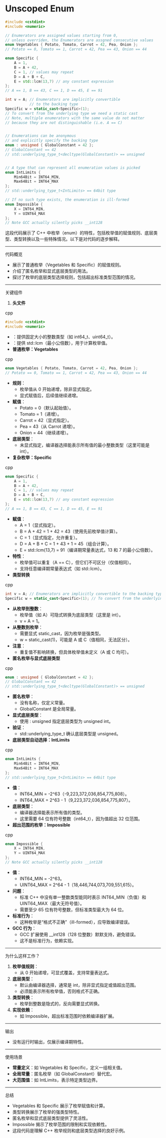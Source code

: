 # Unscoped Enum

```C++
#include <cstdint>
#include <numeric>

// Enumerators are assigned values starting from 0,
// unless overriden, the Enumerators are assgned consecutive values
enum Vegetables { Potato, Tomato, Carrot = 42, Pea, Onion };
// Potato == 0, Tomato == 1, Carrot = 42, Pea == 43, Onion == 44

enum Specific {
    A = 1,
    B = A + 42,
    C = 1, // values may repeat
    D = A + B + C,
    E = std::lcm(13,7) // any constant expression
};
// A == 1, B == 43, C == 1, D == 45, E == 91

int v = A; // Enumerators are implicitly convertible 
           // to the backing type
Specific w = static_cast<Specific>(1);
// To convert from the underlying type we need a static cast
// Note, multiple enumerators with the same value do not matter
// because they are not distinguishable (i.e. A == C)


// Enumerations can be anonymous 
// and explicitly specify the backing type
enum : unsigned { GlobalConstant = 42 };
// GlobalConstant == 42
// std::underlying_type_t<decltype(GlobalConstant)> == unsigned


// A type that can represent all enumeration values is picked
enum IntLimits {
    Min64Bit = INT64_MIN,
    Max64Bit = INT64_MAX
};
// std::underlying_type_t<IntLimits> == 64bit type

// If no such type exists, the enumeration is ill-formed
enum Impossible {
    X = INT64_MIN,
    Y = UINT64_MAX
};
// Note GCC actually silently picks __int128
```



这段代码展示了 C++ 中枚举（enum）的特性，包括枚举值的赋值规则、底层类型、类型转换以及一些特殊情况。以下是对代码的逐步解释。

------

代码概览

- 展示了普通枚举（Vegetables 和 Specific）的赋值规则。
- 介绍了匿名枚举和显式底层类型的用法。
- 探讨了枚举的底层类型选择规则，包括超出标准类型范围的情况。

------

关键组件

1. **头文件**

cpp

```cpp
#include <cstdint>
#include <numeric>
```

- <cstdint>：提供固定大小的整数类型（如 int64_t、uint64_t）。
- <numeric>：提供 std::lcm（最小公倍数），用于计算枚举值。
- **普通枚举：Vegetables**

cpp

```cpp
enum Vegetables { Potato, Tomato, Carrot = 42, Pea, Onion };
// Potato == 0, Tomato == 1, Carrot = 42, Pea == 43, Onion == 44
```

- **规则**：
  - 枚举值从 0 开始递增，除非显式指定。
  - 显式赋值后，后续值继续递增。
- **赋值**：
  - Potato = 0（默认起始值）。
  - Tomato = 1（递增）。
  - Carrot = 42（显式指定）。
  - Pea = 43（从 Carrot 递增）。
  - Onion = 44（继续递增）。
- **底层类型**：
  - 未显式指定，编译器选择能表示所有值的最小整数类型（这里可能是 int）。
- **复杂枚举：Specific**

cpp

```cpp
enum Specific {
    A = 1,
    B = A + 42,
    C = 1, // values may repeat
    D = A + B + C,
    E = std::lcm(13,7) // any constant expression
};
// A == 1, B == 43, C == 1, D == 45, E == 91
```

- **赋值**：
  - A = 1（显式指定）。
  - B = A + 42 = 1 + 42 = 43（使用先前枚举值计算）。
  - C = 1（显式指定，允许重复）。
  - D = A + B + C = 1 + 43 + 1 = 45（组合计算）。
  - E = std::lcm(13,7) = 91（编译期常量表达式，13 和 7 的最小公倍数）。
- **特性**：
  - 枚举值可以重复（A == C），但它们不可区分（仅值相同）。
  - 支持任意编译期常量表达式（如 std::lcm）。
- **类型转换**

cpp

```cpp
int v = A; // Enumerators are implicitly convertible to the backing type
Specific w = static_cast<Specific>(1); // To convert from the underlying type we need a static cast
```

- **从枚举到整数**：
  - 枚举值（如 A）可隐式转换为底层类型（这里是 int）。
  - v = A = 1。
- **从整数到枚举**：
  - 需要显式 static_cast，因为枚举是强类型。
  - w = static_cast<Specific>(1)，可能是 A 或 C（值相同，无法区分）。
- **注意**：
  - 重复值不影响转换，但具体枚举值未定义（A 或 C 均可）。
- **匿名枚举与显式底层类型**

cpp

```cpp
enum : unsigned { GlobalConstant = 42 };
// GlobalConstant == 42
// std::underlying_type_t<decltype(GlobalConstant)> == unsigned
```

- **匿名枚举**：
  - 没有名称，仅定义常量。
  - GlobalConstant 是全局常量。
- **显式底层类型**：
  - 使用 : unsigned 指定底层类型为 unsigned int。
- **验证**：
  - std::underlying_type_t 确认底层类型是 unsigned。
- **底层类型自动选择：IntLimits**

cpp

```cpp
enum IntLimits {
    Min64Bit = INT64_MIN,
    Max64Bit = INT64_MAX
};
// std::underlying_type_t<IntLimits> == 64bit type
```

- **值**：
  - INT64_MIN = -2^63（-9,223,372,036,854,775,808）。
  - INT64_MAX = 2^63 - 1（9,223,372,036,854,775,807）。
- **底层类型**：
  - 编译器选择能表示所有值的类型。
  - 这里需要 64 位有符号整数（int64_t），因为值超出 32 位范围。
- **超出范围的枚举：Impossible**

cpp

```cpp
enum Impossible {
    X = INT64_MIN,
    Y = UINT64_MAX
};
// Note GCC actually silently picks __int128
```

- **值**：
  - INT64_MIN = -2^63。
  - UINT64_MAX = 2^64 - 1（18,446,744,073,709,551,615）。
- **问题**：
  - 标准 C++ 中没有单一整数类型能同时表示 INT64_MIN（负值）和 UINT64_MAX（最大无符号值）。
  - 需要至少 65 位有符号整数，但标准类型最大为 64 位。
- **标准行为**：
  - 这种枚举是“格式不正确”（ill-formed），应导致编译错误。
- **GCC 行为**：
  - GCC 扩展使用 __int128（128 位整数）默默支持，避免错误。
  - 这不是标准行为，依赖实现。

------

为什么这样工作？

1. **枚举值规则**：
   - 从 0 开始递增，可显式覆盖，支持常量表达式。
2. **底层类型**：
   - 默认由编译器选择，通常是 int，除非显式指定或值超出范围。
   - 必须能表示所有枚举值，否则格式不正确。
3. **类型转换**：
   - 枚举到整数是隐式的，反向需要显式转换。
4. **实现依赖**：
   - 如 Impossible，超出标准范围时依赖编译器扩展。

------

输出

- 没有运行时输出，仅展示编译期特性。

------

使用场景

- **常量定义**：如 Vegetables 和 Specific，定义一组相关值。
- **全局常量**：匿名枚举（如 GlobalConstant）替代宏。
- **大范围值**：如 IntLimits，表示特定类型边界。

------

总结

- Vegetables 和 Specific 展示了枚举赋值和计算。
- 类型转换展示了枚举的强类型特性。
- 匿名枚举和显式底层类型提供了灵活性。
- Impossible 揭示了枚举范围的限制和实现依赖性。
- 这段代码是理解 C++ 枚举规则和底层类型选择的良好示例。